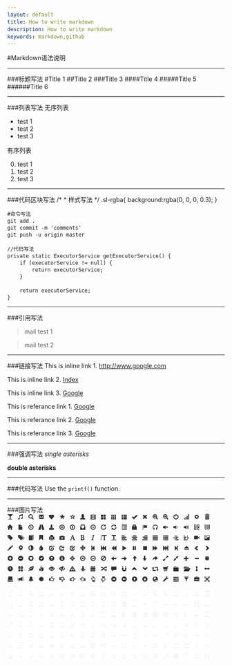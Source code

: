 ```yaml
---
layout: default
title: How to write markdown
description: How to write markdown
keywords: markdown,github
---
```


#Markdown语法说明

___
###标题写法
#Title 1
##Title 2
###Title 3
####Title 4
#####Title 5
######Title 6

___
###列表写法
无序列表

* test 1
* test 2
* test 3

有序列表

0. test 1
0. test 2
0. test 3


___
###代码区块写法
    /*
     * 样式写法
     */
    .sl-rgba{
        background:rgba(0, 0, 0, 0.3);
    }

    #命令写法
    git add . 
    git commit -m 'comments'
    git push -u origin master

    //代码写法
    private static ExecutorService getExecutorService() {
        if (executorService != null) {
            return executorService;
        }

        return executorService;
    }


___
###引用写法
>mail test 1

>mail test 2

___
###链接写法
This is inline link 1. <http://www.google.com>

This is inline link 2. [Index](/index.html "Index")

This is inline link 3. [Google](http://www.google.com "Google")

This is referance link 1. [Google][1]

This is referance link 2. [Google][link1]

This is referance link 3. [Google][]

  [1]: http://www.google.com "Google"
  [link1]: http://www.google.com "Google"
  [Google]: http://www.google.com "Google"

___
###强调写法
*single asterisks*

**double asterisks**

___
###代码写法
Use the `printf()` function.


___
###图片写法
![inline picture](/shared/bootstrap/img/glyphicons-halflings.png)

![referance picture][pic1]

[pic1]: /shared/bootstrap/img/glyphicons-halflings-white.png  "referance picture"

